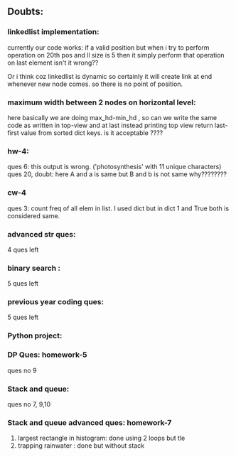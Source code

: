 ## Doubts:
### linkedlist implementation:
currently our code works: if a valid position but when i try to perform operation on 20th pos and ll size is 5 then it simply perform that operation on last element isn't it wrong??

Or i think coz linkedlist is dynamic so certainly it will create link at end whenever new node comes. so there is no point of position. 


### maximum width between 2 nodes on horizontal level:
here basically we are doing max_hd-min_hd  , so can we write the same code as written in top-view and at last instead printing top view return last-first value from sorted dict keys. is it acceptable ???? 









### hw-4:
ques 6: this output is wrong. ('photosynthesis' with 11 unique characters)
ques 20, doubt: here A and a is same but B and b is not same why????????


### cw-4
ques 3: count freq of all elem in list. I used dict but in dict 1 and True both is considered same. 



### advanced str ques: 
4 ques left


### binary search :
5 ques left


### previous year coding ques:
5 ques left


### Python project: 


### DP Ques: homework-5
ques no 9


### Stack and queue:
ques no 7, 9,10



### Stack and queue advanced ques: homework-7
1. largest rectangle in histogram: done using 2 loops but tle
2. trapping rainwater : done but without stack